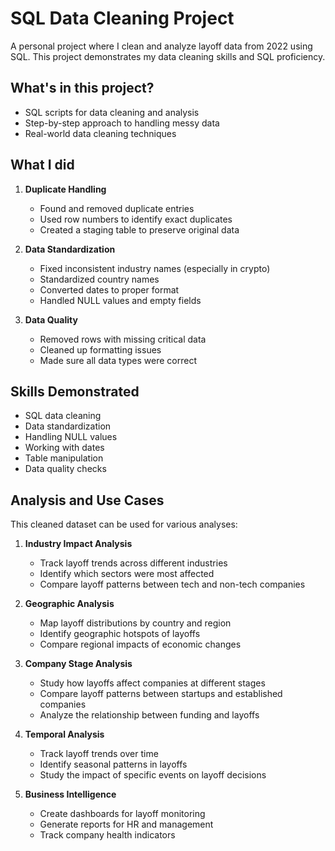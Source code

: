 # SQL Data Cleaning Project

A personal project where I clean and analyze layoff data from 2022 using SQL. This project demonstrates my data cleaning skills and SQL proficiency.

## What's in this project?

- SQL scripts for data cleaning and analysis
- Step-by-step approach to handling messy data
- Real-world data cleaning techniques

## What I did

1. **Duplicate Handling**
   - Found and removed duplicate entries
   - Used row numbers to identify exact duplicates
   - Created a staging table to preserve original data

2. **Data Standardization**
   - Fixed inconsistent industry names (especially in crypto)
   - Standardized country names
   - Converted dates to proper format
   - Handled NULL values and empty fields

3. **Data Quality**
   - Removed rows with missing critical data
   - Cleaned up formatting issues
   - Made sure all data types were correct

## Skills Demonstrated

- SQL data cleaning
- Data standardization
- Handling NULL values
- Working with dates
- Table manipulation
- Data quality checks

## Analysis and Use Cases

This cleaned dataset can be used for various analyses:

1. **Industry Impact Analysis**
   - Track layoff trends across different industries
   - Identify which sectors were most affected
   - Compare layoff patterns between tech and non-tech companies

2. **Geographic Analysis**
   - Map layoff distributions by country and region
   - Identify geographic hotspots of layoffs
   - Compare regional impacts of economic changes

3. **Company Stage Analysis**
   - Study how layoffs affect companies at different stages
   - Compare layoff patterns between startups and established companies
   - Analyze the relationship between funding and layoffs

4. **Temporal Analysis**
   - Track layoff trends over time
   - Identify seasonal patterns in layoffs
   - Study the impact of specific events on layoff decisions

5. **Business Intelligence**
   - Create dashboards for layoff monitoring
   - Generate reports for HR and management
   - Track company health indicators



